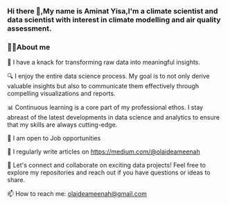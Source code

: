 ### Hi there 👋,My name is Aminat Yisa,I'm a climate scientist and data scientist with interest in climate modelling and air quality assessment. 
### 👩‍🚀About me
🧠 I have a knack for transforming raw data into meaningful insights.

🔍 I enjoy the entire data science process. My goal is to not only derive valuable insights but also to communicate them effectively through compelling visualizations and reports.


📊 Continuous learning is a core part of my professional ethos. I stay abreast of the latest developments in data science and analytics to ensure that my skills are always cutting-edge.

👐 I am open to Job opportunities

📝 I regularly write articles on https://medium.com/@olaideameenah

🤝 Let's connect and collaborate on exciting data projects! Feel free to explore my repositories and reach out if you have questions or ideas to share.

📫 How to reach me: olaideameenah@gmail.com


